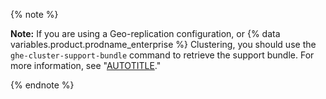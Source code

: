 {% note %}

**Note:** If you are using a Geo-replication configuration, or {% data variables.product.prodname_enterprise %} Clustering, you should use the `ghe-cluster-support-bundle` command to retrieve the support bundle. For more information, see "[AUTOTITLE](/admin/configuration/configuring-your-enterprise/command-line-utilities#ghe-cluster-support-bundle)."

{% endnote %}
